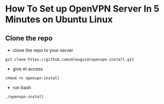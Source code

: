 # How To Set up OpenVPN Server In 5 Minutes on Ubuntu Linux

## Clone the repo

- clone the repo to your server 
```
git clone https://github.com/mlouguid/openvpn-install.git
```

- give et access
```
chmod +x openvpn-install
```

- run bash
```
./openvpn-install
```
